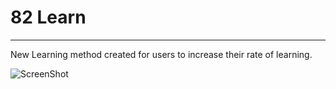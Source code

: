 # 82 Learn

---

New Learning method created for users to increase their rate of learning. 

![ScreenShot](https://github.com/82-Learn/Frontend/images/screenshot.png)